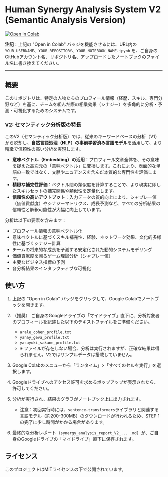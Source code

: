 # Human Synergy Analysis System V2 (Semantic Analysis Version)

[![Open In Colab](https://colab.research.google.com/assets/colab-badge.svg)](https://colab.research.google.com/github/cyberust/HumanSynergyAnalysis/blob/main/HumanSynergySemanticAnalysis_jp.ipynb)

**注記**：上記の "Open in Colab" バッジを機能させるには、URL内の `YOUR_USERNAME`、`YOUR_REPOSITORY`、`YOUR_NOTEBOOK_NAME.ipynb` を、ご自身のGitHubアカウント名、リポジトリ名、アップロードしたノートブックのファイル名に書き換えてください。

---

## 概要

このリポジトリは、特定の人物たちのプロフィール情報（経歴、スキル、専門分野など）を基に、チームを組んだ際の相乗効果（シナジー）を多角的に分析・予測・可視化するためのシステムです。

### V2: セマンティック分析版の特長

このV2（セマンティック分析版）では、従来のキーワードベースの分析（V1）から脱却し、**自然言語処理（NLP）の事前学習済み言語モデル**を活用して、より精緻で信頼性の高い分析を実現します。

* **意味ベクトル（Embedding）の活用**：プロフィール文章全体を、その意味を捉えた高次元の「意味ベクトル」に変換します。これにより、表面的な単語の一致ではなく、文脈やニュアンスを含んだ本質的な専門性を評価します。
* **精緻な補完性評価**：ベクトル間の類似度を計算することで、より現実に即したスキルセットの補完関係や類似性を定量化します。
* **信頼性の高いアウトプット**：入力データの質的向上により、シャプレー値（価値貢献度）やシナジーマトリクス、成長予測など、すべての分析結果の信頼性と解釈可能性が大幅に向上しています。

分析は以下の要素を含みます：

* プロフィール情報の意味ベクトル化
* 意味ベクトルに基づくスキル補完性、経験、ネットワーク効果、文化的多様性に基づくシナジー計算
* チームの将来的な成長を予測する安定化された動的システムモデリング
* 価値貢献度を測るゲーム理論分析（シャプレー値）
* 主要なビジネス指標の予測
* 各分析結果のインタラクティブな可視化

## 使い方

1.  上記の "Open in Colab" バッジをクリックして、Google Colabでノートブックを開きます。

2.  （推奨） ご自身のGoogleドライブの「マイドライブ」直下に、分析対象者のプロフィールを記述した以下のテキストファイルをご準備ください。
    * `arale_cohen_profile.txt`
    * `yanay_geva_profile.txt`
    * `yasuyuki_sakane_profile.txt`
    * ※ ファイルが存在しない場合、分析は実行されますが、正確な結果は得られません。V2ではサンプルデータは搭載していません。

3.  Google Colabのメニューから「ランタイム」>「すべてのセルを実行」を選択します。

4.  Googleドライブへのアクセス許可を求めるポップアップが表示されたら、許可してください。

5.  分析が実行され、結果のグラフがノートブック上に出力されます。
    * 注意：初回実行時には、`sentence-transformers`ライブラリと関連する言語モデル（約200-300MB）のダウンロードが行われるため、STEP 1の完了に少し時間がかかる場合があります。

6.  最終的な分析レポート（`synergy_analysis_report_V2_... .md`）が、ご自身のGoogleドライブの「マイドライブ」直下に保存されます。

## ライセンス

このプロジェクトはMITライセンスの下で公開されています。
